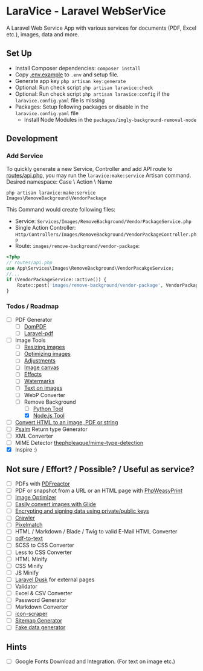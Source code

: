 # LaraVice - Laravel WebSerVice

A Laravel Web Service App with various services for documents (PDF, Excel etc.), images, data and more.

## Set Up

* Install Composer dependencies: `composer install`
* Copy [.env.example](.env.example) to `.env` and setup file.
* Generate app key `php artisan key:generate`
* Optional: Run check script `php artisan laravice:check`
* Optional: Run check script `php artisan laravice:config` if the `laravice.config.yaml` file is missing
* Packages: Setup following packages or disable in the `laravice.config.yaml` file
    * Install Node Modules in the `packages/imgly-background-removal-node`

## Development

### Add Service

To quickly generate a new Service, Controller and add API route to [routes/api.php](routes/api.php),
you may run the `laravice:make:service` Artisan command.  
Desired namespace: Case \ Action \ Name

```shell
php artisan laravice:make:service Images\RemoveBackground\VendorPackage
```

This Command would create following files:

* Service: `Services/Images/RemoveBackground/VendorPackageService.php`
* Single Action Controller: `Http/Controllers/Images/RemoveBackground/VendorPackageController.php`
* Route: `images/remove-background/vendor-package`:

```php
<?php
// routes/api.php
use App\Services\Images\RemoveBackground\VendorPacakgeService;
//...
if (VendorPackageService::active()) {
    Route::post('images/remove-background/vendor-package', VendorPackageController::class);
}
```

### Todos / Roadmap

- [ ] PDF Generator
    - [ ] [DomPDF](https://github.com/barryvdh/laravel-dompdf)
    - [ ] [Laravel-pdf](https://spatie.be/docs/laravel-pdf)
- [ ] Image Tools
    - [ ] [Resizing images](https://spatie.be/docs/image/image-manipulations/resizing-images)
    - [ ] [Optimizing images](https://spatie.be/docs/image/image-manipulations/optimizing-images)
    - [ ] [Adjustments](https://spatie.be/docs/image/image-manipulations/adjustments)
    - [ ] [Image canvas](https://spatie.be/docs/image/image-manipulations/image-canvas)
    - [ ] [Effects](https://spatie.be/docs/image/image-manipulations/effects)
    - [ ] [Watermarks](https://spatie.be/docs/image/image-manipulations/watermarks)
    - [ ] [Text on images](https://github.com/Muetze42/gd-text)
    - [ ] WebP Converter
    - [ ] Remove Background
        - [ ] [Python Tool](https://github.com/nadermx/backgroundremover)
        - [X] [Node.js Tool](https://github.com/imgly/background-removal-js)
- [ ] [Convert HTML to an image, PDF or string](https://spatie.be/docs/browsershot/v4/introduction)
- [ ] [Psalm](https://psalm.dev/) Return type Generator
- [ ] XML Converter
- [ ] MIME Detector [thephpleague/mime-type-detection](https://github.com/thephpleague/mime-type-detection)
- [X] Inspire :)

## Not sure / Effort? / Possible? / Useful as service?

- [ ] PDFs with [PDFreactor](https://www.pdfreactor.com/)
- [ ] PDF or snapshot from a URL or an HTML page with [PhpWeasyPrint](https://github.com/pontedilana/php-weasyprint)
- [ ] [Image Optimizer](https://github.com/spatie/image-optimizer)
- [ ] [Easily convert images with Glide](https://github.com/spatie/laravel-glide)
- [ ] [Encrypting and signing data using private/public keys](https://github.com/spatie/crypto)
- [ ] [Crawler](https://github.com/spatie/crawler)
- [ ] [Pixelmatch](https://github.com/spatie/pixelmatch-php)
- [ ] HTML / Markdown / Blade / Twig to valid E-Mail HTML Converter
- [ ] [pdf-to-text](https://github.com/spatie/pdf-to-text)
- [ ] SCSS to CSS Converter
- [ ] Less to CSS Converter
- [ ] HTML Minify
- [ ] CSS Minify
- [ ] JS Minify
- [ ] [Laravel Dusk](https://laravel.com/docs/10.x/dusk) for external pages
- [ ] Validator
- [ ] Excel & CSV Converter
- [ ] Password Generator
- [ ] Markdown Converter
- [ ] [icon-scraper](https://github.com/barryvdh/icon-scraper)
- [ ] [Sitemap Generator](https://github.com/spatie/laravel-sitemap)
- [ ] [Fake data generator](https://fakerphp.github.io/)

## Hints

- [ ] Google Fonts Download and Integration. (For text on image etc.)
